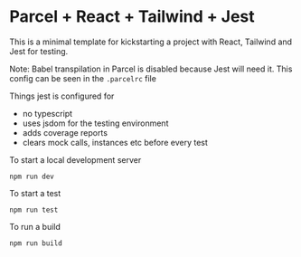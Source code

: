 # Parcel + React + Tailwind + Jest

This is a minimal template for kickstarting a project with React, Tailwind and Jest for testing.

Note: Babel transpilation in Parcel is disabled because Jest will need it. This config can be seen in the `.parcelrc` file

Things jest is configured for
- no typescript
- uses jsdom for the testing environment
- adds coverage reports
- clears mock calls, instances etc before every test

To start a local development server
```
npm run dev
```

To start a test
```
npm run test
```

To run a build
```
npm run build
```
